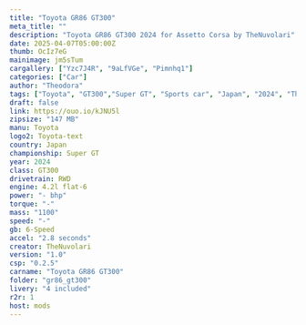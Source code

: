 ```yaml
---
title: "Toyota GR86 GT300"
meta_title: ""
description: "Toyota GR86 GT300 2024 for Assetto Corsa by TheNuvolari"
date: 2025-04-07T05:00:00Z
thumb: OcIz7eG
mainimage: jm5sTum
cargallery: ["Yzc7J4R", "9aLfVGe", "Pimnhq1"]
categories: ["Car"]
author: "Theodora"
tags: ["Toyota", "GT300","Super GT", "Sports car", "Japan", "2024", "TheNuvolari"]
draft: false
link: https://ouo.io/kJNU5l
zipsize: "147 MB"
manu: Toyota
logo2: Toyota-text
country: Japan
championship: Super GT
year: 2024
class: GT300
drivetrain: RWD
engine: 4.2l flat-6
power: "- bhp"
torque: "-"
mass: "1100"
speed: "-"
gb: 6-Speed
accel: "2.8 seconds"
creator: TheNuvolari
version: "1.0"
csp: "0.2.5"
carname: "Toyota GR86 GT300"
folder: "gr86_gt300"
livery: "4 included"
r2r: 1
host: mods
---
```

